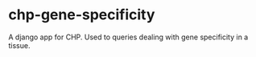 # chp-gene-specificity
A django app for CHP. Used to queries dealing with gene specificity in a tissue.
